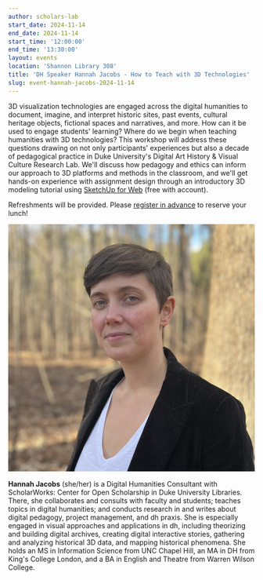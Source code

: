 ```yaml
---
author: scholars-lab
start_date: 2024-11-14
end_date: 2024-11-14
start_time: '12:00:00'
end_time: '13:30:00'
layout: events
location: 'Shannon Library 308'
title: 'DH Speaker Hannah Jacobs - How to Teach with 3D Technologies'
slug: event-hannah-jacobs-2024-11-14
---
```


3D visualization technologies are engaged across the digital humanities to document, imagine, and interpret historic sites, past events, cultural heritage objects, fictional spaces and narratives, and more. How can it be used to engage students' learning? Where do we begin when teaching humanities with 3D technologies? This workshop will address these questions drawing on not only participants' experiences but also a decade of pedagogical practice in Duke University's Digital Art History & Visual Culture Research Lab. We'll discuss how pedagogy and ethics can inform our approach to 3D platforms and methods in the classroom, and we'll get hands-on experience with assignment design through an introductory 3D modeling tutorial using [SketchUp for Web](https://virginia.us1.list-manage.com/track/click?u=3ac105f4d87dddbd34542ab41&id=d03b2073c8&e=044d81c254) (free with account).

Refreshments will be provided. Please [register in advance](https://virginia.us1.list-manage.com/track/click?u=3ac105f4d87dddbd34542ab41&id=5008183f34&e=044d81c254) to reserve your lunch!

![headshow of Hannah Jacobs](/assets/post-media/events-images/2024-11-14-hannah-jacobs.png)

**Hannah Jacobs** (she/her) is a Digital Humanities Consultant with ScholarWorks: Center for Open Scholarship in Duke University Libraries.  There, she collaborates and consults with faculty and students; teaches topics in digital humanities; and conducts research in and writes about digital pedagogy, project management, and dh praxis. She is especially engaged in visual approaches and applications in dh, including theorizing and building digital archives, creating digital interactive stories, gathering and analyzing historical 3D data, and mapping historical phenomena. She holds an MS in Information Science from UNC Chapel Hill, an MA in DH from King's College London, and a BA in English and Theatre from Warren Wilson College.